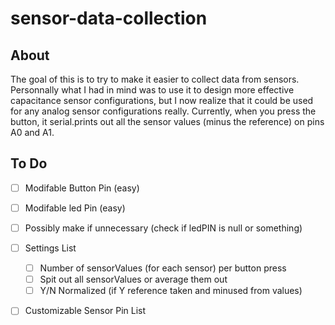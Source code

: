 sensor-data-collection
======================

About
-----

The goal of this is to try to make it easier to collect data from sensors. Personnally what I had in mind was to use it to design more effective capacitance sensor configurations, but I now realize that it could be used for any analog sensor configurations really. Currently, when you press the button, it serial.prints out all the sensor values (minus the reference) on pins A0 and A1.


To Do
-----

- [ ] Modifable Button Pin (easy)
- [ ] Modifable led Pin (easy)
 - [ ] Possibly make if unnecessary (check if ledPIN is null or something)

 - [ ] Settings List
   - [ ] Number of sensorValues (for each sensor) per button press
   - [ ] Spit out all sensorValues or average them out
   - [ ] Y/N Normalized (if Y reference taken and minused from values)

- [ ] Customizable Sensor Pin List